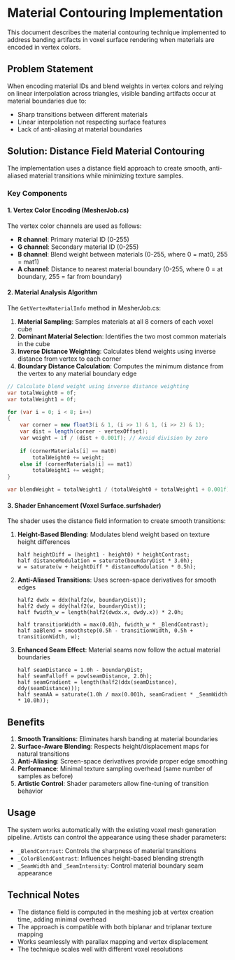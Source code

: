 # Material Contouring Implementation

This document describes the material contouring technique implemented to address banding artifacts in voxel surface rendering when materials are encoded in vertex colors.

## Problem Statement

When encoding material IDs and blend weights in vertex colors and relying on linear interpolation across triangles, visible banding artifacts occur at material boundaries due to:
- Sharp transitions between different materials
- Linear interpolation not respecting surface features
- Lack of anti-aliasing at material boundaries

## Solution: Distance Field Material Contouring

The implementation uses a distance field approach to create smooth, anti-aliased material transitions while minimizing texture samples.

### Key Components

#### 1. Vertex Color Encoding (MesherJob.cs)

The vertex color channels are used as follows:
- **R channel**: Primary material ID (0-255)
- **G channel**: Secondary material ID (0-255)
- **B channel**: Blend weight between materials (0-255, where 0 = mat0, 255 = mat1)
- **A channel**: Distance to nearest material boundary (0-255, where 0 = at boundary, 255 = far from boundary)

#### 2. Material Analysis Algorithm

The `GetVertexMaterialInfo` method in MesherJob.cs:

1. **Material Sampling**: Samples materials at all 8 corners of each voxel cube
2. **Dominant Material Selection**: Identifies the two most common materials in the cube
3. **Inverse Distance Weighting**: Calculates blend weights using inverse distance from vertex to each corner
4. **Boundary Distance Calculation**: Computes the minimum distance from the vertex to any material boundary edge

```csharp
// Calculate blend weight using inverse distance weighting
var totalWeight0 = 0f;
var totalWeight1 = 0f;

for (var i = 0; i < 8; i++)
{
    var corner = new float3(i & 1, (i >> 1) & 1, (i >> 2) & 1);
    var dist = length(corner - vertexOffset);
    var weight = 1f / (dist + 0.001f); // Avoid division by zero
    
    if (cornerMaterials[i] == mat0)
        totalWeight0 += weight;
    else if (cornerMaterials[i] == mat1)
        totalWeight1 += weight;
}

var blendWeight = totalWeight1 / (totalWeight0 + totalWeight1 + 0.001f);
```

#### 3. Shader Enhancement (Voxel Surface.surfshader)

The shader uses the distance field information to create smooth transitions:

1. **Height-Based Blending**: Modulates blend weight based on texture height differences
   ```hlsl
   half heightDiff = (height1 - height0) * heightContrast;
   half distanceModulation = saturate(boundaryDist * 3.0h);
   w = saturate(w + heightDiff * distanceModulation * 0.5h);
   ```

2. **Anti-Aliased Transitions**: Uses screen-space derivatives for smooth edges
   ```hlsl
   half2 dwdx = ddx(half2(w, boundaryDist));
   half2 dwdy = ddy(half2(w, boundaryDist));
   half fwidth_w = length(half2(dwdx.x, dwdy.x)) * 2.0h;
   
   half transitionWidth = max(0.01h, fwidth_w * _BlendContrast);
   half aaBlend = smoothstep(0.5h - transitionWidth, 0.5h + transitionWidth, w);
   ```

3. **Enhanced Seam Effect**: Material seams now follow the actual material boundaries
   ```hlsl
   half seamDistance = 1.0h - boundaryDist;
   half seamFalloff = pow(seamDistance, 2.0h);
   half seamGradient = length(half2(ddx(seamDistance), ddy(seamDistance)));
   half seamAA = saturate(1.0h / max(0.001h, seamGradient * _SeamWidth * 10.0h));
   ```

## Benefits

1. **Smooth Transitions**: Eliminates harsh banding at material boundaries
2. **Surface-Aware Blending**: Respects height/displacement maps for natural transitions
3. **Anti-Aliasing**: Screen-space derivatives provide proper edge smoothing
4. **Performance**: Minimal texture sampling overhead (same number of samples as before)
5. **Artistic Control**: Shader parameters allow fine-tuning of transition behavior

## Usage

The system works automatically with the existing voxel mesh generation pipeline. Artists can control the appearance using these shader parameters:

- `_BlendContrast`: Controls the sharpness of material transitions
- `_ColorBlendContrast`: Influences height-based blending strength
- `_SeamWidth` and `_SeamIntensity`: Control material boundary seam appearance

## Technical Notes

- The distance field is computed in the meshing job at vertex creation time, adding minimal overhead
- The approach is compatible with both biplanar and triplanar texture mapping
- Works seamlessly with parallax mapping and vertex displacement
- The technique scales well with different voxel resolutions
